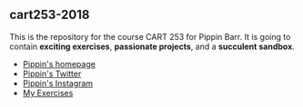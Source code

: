 ## cart253-2018
This is the repository for the course CART 253 for Pippin Barr.
It is going to contain __exciting exercises__, __passionate projects__,
and a __succulent sandbox__.
- [Pippin's homepage](https://www.pippinbarr.com/)
- [Pippin's Twitter](https://www.twitter.com/pippinbarr)
- [Pippin's Instagram](https://www.instagram.com/pippinbarr)
- [My Exercises](https://potamianos.github.io/cart253-2018/Exercises/)
